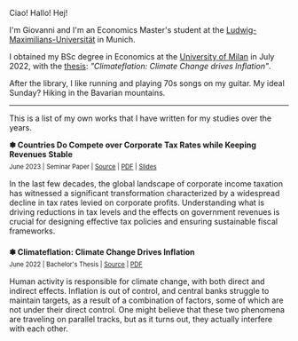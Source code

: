 Ciao! Hallo! Hej!

I'm Giovanni and I'm an Economics Master's student at the [Ludwig-Maximilians-Universität](https://www.en.master.econ.uni-muenchen.de/index.html) in Munich.

I obtained my BSc degree in Economics at the [University of Milan](https://ema.cdl.unimi.it/it) in July 2022, with the [thesis](https://github.com/gio-remo/Personal-Materials/tree/main/BSc-Thesis-Econ): _"Climateflation: Climate Change drives Inflation"_.

After the library, I like running and playing 70s songs on my guitar. My ideal Sunday? Hiking in the Bavarian mountains.

***

This is a list of my own works that I have written for my studies over the years.

<div style="margin-bottom:1.5em;">
<b>✽ Countries Do Compete over Corporate Tax Rates while Keeping Revenues Stable</b><br>
<div style="font-size: 80%;padding:7px 0 15px;">June 2023 | Seminar Paper | <a href="https://github.com/gio-remo/own-works/tree/main/MSc-Seminar-Paper-Tax-Policy" target="_blank">Source</a> | <a href="https://drive.google.com/file/d/1p7gaOlmrV3nUJv8TcTnlWdOBBk5TPvmH/view?usp=sharing" target="_blank">PDF</a> | <a href="https://drive.google.com/file/d/1rJtqMLAt5-B8G1GYBCyVS-qPGIMzBsbJ/view?usp=sharing" target="_blank">Slides</a></div>
In the last few decades, the global landscape of corporate income taxation has witnessed a significant transformation characterized by a widespread decline in tax rates levied on corporate profits. Understanding what is driving reductions
in tax levels and the effects on government revenues is crucial for designing effective tax policies and ensuring sustainable fiscal frameworks.
</div>

<div>
<b>✽ Climateflation: Climate Change Drives Inflation</b><br>
<div style="font-size: 80%;padding:7px 0 15px;">June 2022 | Bachelor's Thesis | <a href="https://github.com/gio-remo/own-works/tree/main/BSc-Thesis-Econ" target="_blank">Source</a> | <a href="https://drive.google.com/file/d/1bdvXAqRCsU1Ujff233XGavilWQuQF6oW/view?usp=sharing" target="_blank">PDF</a></div>
Human activity is responsible for climate change, with both direct and indirect effects. Inflation is out of control, and central banks struggle to maintain targets, as a result of a combination of factors, some of which are not under their direct control. One might believe that these two phenomena are traveling on parallel tracks, but as it turns out, they actually interfere with each other.
</div>